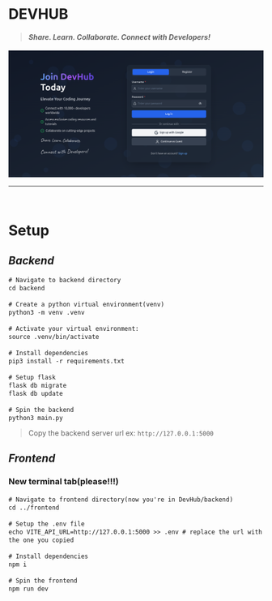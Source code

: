 # DEVHUB
>#### *Share. Learn. Collaborate. Connect with Developers!*

![DevHub main page](assets/devhub_login.png)
<br>

---

<br>

# **Setup**
## *Backend*
``` shell
# Navigate to backend directory
cd backend

# Create a python virtual environment(venv)
python3 -m venv .venv

# Activate your virtual environment:
source .venv/bin/activate

# Install dependencies
pip3 install -r requirements.txt

# Setup flask
flask db migrate
flask db update

# Spin the backend
python3 main.py
```
> Copy the backend server url ex: ```http://127.0.0.1:5000``` 

## *Frontend*
### New terminal tab(please!!!)
```shell
# Navigate to frontend directory(now you're in DevHub/backend)
cd ../frontend

# Setup the .env file
echo VITE_API_URL=http://127.0.0.1:5000 >> .env # replace the url with the one you copied

# Install dependencies
npm i

# Spin the frontend
npm run dev
```
